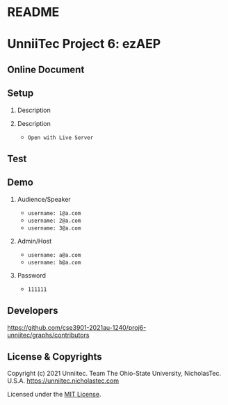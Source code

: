 # README

# UnniiTec Project 6: ezAEP

## Online Document

## Setup

1. Description

2. Description

   - `Open with Live Server`

## Test

## Demo

1. Audience/Speaker 
    - `username: 1@a.com` 
    - `username: 2@a.com`
    - `username: 3@a.com`

2. Admin/Host
    - `username: a@a.com` 
    - `username: b@a.com`

3. Password
    - `111111`

## Developers
https://github.com/cse3901-2021au-1240/proj6-unniitec/graphs/contributors

## License & Copyrights
Copyright (c) 2021 Unniitec. Team The Ohio-State University, NicholasTec. U.S.A. 
https://unniitec.nicholastec.com

Licensed under the [MIT License](LICENSE).